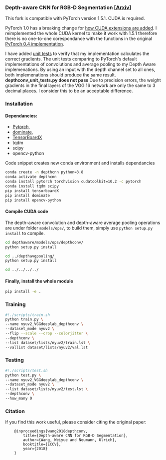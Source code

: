 ### Depth-aware CNN for RGB-D Segmentation [<a href="https://arxiv.org/pdf/1803.06791.pdf">Arxiv</a>]

This fork is compatible with PyTorch version 1.5.1. CUDA is required.

PyTorch 1.0 has a breaking change for [how CUDA extensions are added](https://pytorch.org/tutorials/advanced/cpp_extension.html#writing-a-mixed-c-cuda-extension). I reimplemented the whole CUDA kernel to make it work with 1.5.1 therefore there is no one-to-one corespondance with the functions in the original [PyTorch 0.4 implementation](https://github.com/laughtervv/DepthAwareCNN/tree/master/models/ops/depthconv/src). 

I have added [unit tests](https://github.com/crmauceri/DepthAwareCNN-pytorch1.5/blob/master/depthaware/unit_tests) to verify that my implementation calculates the correct gradients. The unit tests comparing to PyTorch's default implementations of convolutions and average pooling to my Depth Aware implemenations. By using an input with the depth channel set to all ones, both implemenations should produce the same result. **depthconv_unit_tests.py does not pass** Due to precision errors, the weight gradients in the final layers of the VGG 16 network are only the same to 3 decimal places. I consider this to be an acceptable difference. 

### Installation

#### Dependancies:
 
 - <a href="http://pytorch.org/">Pytorch</a>, 
 - <a href="https://github.com/Knio/dominate">dominate</a>, 
 - <a href="https://github.com/lanpa/tensorboard-pytorch">TensorBoardX</a> 
 - tqdm
 - scipy
 - opencv-python

Code snippet creates new conda environment and installs dependancies

```bash
conda create -n depthcnn python=3.8
conda activate depthcnn
conda install pytorch torchvision cudatoolkit=10.2 -c pytorch
conda install tqdm scipy
pip install tensorboardX
pip install dominate
pip install opencv-python
```

#### Compile CUDA code

The depth-aware convolution and depth-aware average pooling operations are under folder `models/ops/`, to build them, simply use `python setup.py install` to compile.

```bash
cd depthaware/models/ops/depthconv/
python setup.py install

cd ../depthavgpooling/
python setup.py install

cd ../../../../
```

#### Finally, install the whole module

```bash
pip install -e .
```

### Training

```bash
#!./scripts/train.sh
python train.py \
--name nyuv2_VGGdeeplab_depthconv \
--dataset_mode nyuv2 \
--flip --scale --crop --colorjitter \
--depthconv \
--list dataset/lists/nyuv2/train.lst \
--vallist dataset/lists/nyuv2/val.lst
```

### Testing 

```bash
#!./scripts/test.sh
python test.py \
--name nyuv2_VGGdeeplab_depthconv \
--dataset_mode nyuv2 \
--list dataset/lists/nyuv2/test.lst \
--depthconv \
--how_many 0
```

### Citation
If you find this work useful, please consider citing the original paper:

        @inproceedings{wang2018depthconv,
            title={Depth-aware CNN for RGB-D Segmentation},
            author={Wang, Weiyue and Neumann, Ulrich},
            booktitle={ECCV},
            year={2018}
        }
